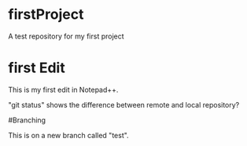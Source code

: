 # firstProject
A test repository for my first project

# first Edit

This is my first edit in Notepad++. 

"git status" shows the difference between remote and local repository?

#Branching

This is on a new branch called "test". 
